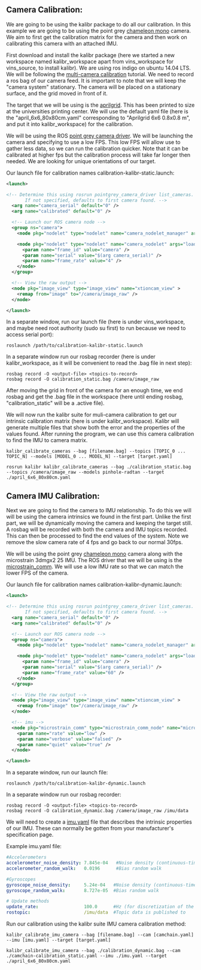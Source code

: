 ## Camera Calibration:

We are going to be using the kalibr package to do all our calibration. In this example we are going to be using the point grey [chameleon mono](https://www.ptgrey.com/chameleon-13-mp-mono-usb-2-sony-icx445-camera) camera. We aim to first get the calibration matrix for the camera and then work on calibrating this camera with an attached IMU.

First download and install the kalibr package (here we started a new workspace named kalibr_workspace apart from vins_workspace for vins_source, to install kalibr). We are using ros indigo on ubuntu 14.04 LTS. We will be following the [multi-camera calibration](https://github.com/udrg/kalibr/wiki/multiple-camera-calibration) tutorial. We need to record a ros bag of our camera feed. It is important to note that we will keep the "camera system" stationary. The camera will be placed on a stationary surface, and the grid moved in front of it.

The target that we will be using is the [aprilgrid](https://github.com/udrg/kalibr/wiki/calibration-targets#a-aprilgrid). This has been printed to size at the universities printing center. We will use the default yaml file (here is the "april_6x6_80x80cm.yaml" corresponding to "Aprilgrid 6x6 0.8x0.8 m", and put it into kalibr_workspace) for the calibration.

We will be using the ROS [point grey camera driver](https://github.com/udrg/pointgrey_camera_driver). We will be launching the camera and specifying to use a low FPS. This low FPS will allow use to gather less data, so we can run the calibration quicker. Note that it can be calibrated at higher fps but the calibration process will take far longer then needed. We are looking for unique orientations of our target.

Our launch file for calibration names calibration-kalibr-static.launch:
```xml
<launch>

<!-- Determine this using rosrun pointgrey_camera_driver list_cameras.
       If not specified, defaults to first camera found. -->
  <arg name="camera_serial" default="0" />
  <arg name="calibrated" default="0" />

  <!-- Launch our ROS camera node -->
  <group ns="camera">
    <node pkg="nodelet" type="nodelet" name="camera_nodelet_manager" args="manager" />

    <node pkg="nodelet" type="nodelet" name="camera_nodelet" args="load pointgrey_camera_driver/PointGreyCameraNodelet camera_nodelet_manager" >
      <param name="frame_id" value="camera" />
      <param name="serial" value="$(arg camera_serial)" />
      <param name="frame_rate" value="4" />
    </node>
  </group>

  <!-- View the raw output -->
  <node pkg="image_view" type="image_view" name="xtioncam_view" >
    <remap from="image" to="/camera/image_raw" />
  </node>

</launch>
```

In a separate window, run our launch file (here is under vins_workspace, and maybe need root authority (sudo su first) to run because we need to access serial port):
```
roslaunch /path/to/calibration-kalibr-static.launch
```

In a separate window run our rosbag recorder (here is under kalibr_workspace, as it will be convenient to read the .bag file in next step):
```
rosbag record -O <output-file> <topics-to-record>
rosbag record -O calibration_static.bag /camera/image_raw
```
After moving the grid in front of the camera for an enough time, we end rosbag and get the .bag file in the workspace (here until ending rosbag, "calibration_static" will be a .active file).

We will now run the kalibr suite for muli-camera calibration to get our intrinsic calibration matrix (here is under kalibr_workspace). Kalibr will generate multiple files that show both the error and the properties of the values found. After running the program, we can use this camera calibration to find the IMU to camera matrix.

```
kalibr_calibrate_cameras --bag [filename.bag] --topics [TOPIC_0 ... TOPIC_N] --models [MODEL_0 ... MODEL_N] --target [target.yaml]

rosrun kalibr kalibr_calibrate_cameras --bag ./calibration_static.bag --topics /camera/image_raw --models pinhole-radtan --target ./april_6x6_80x80cm.yaml
```


## Camera IMU Calibration:

Next we are going to find the camera to IMU relationship. To do this we will will be using the camera intrinsics we found in the first part. Unlike the first part, we will be dynamically moving the camera and keeping the target still. A rosbag will be recorded with both the camera and IMU topics recorded. This can then be processed to find the end values of the system. Note we remove the slow camera rate of 4 fps and go back to our normal 30fps.

We will be using the point grey [chameleon mono](https://www.ptgrey.com/chameleon-13-mp-mono-usb-2-sony-icx445-camera) camera along with the microstrain 3dmgx2 25 IMU. The ROS driver that we will be using is the [microstrain_comm](https://github.com/udrg/microstrain_comm). We will use a low IMU rate so that we can match the lower FPS of the camera.


Our launch file for calibration names calibration-kalibr-dynamic.launch:
```xml
<launch>

<!-- Determine this using rosrun pointgrey_camera_driver list_cameras.
       If not specified, defaults to first camera found. -->
  <arg name="camera_serial" default="0" />
  <arg name="calibrated" default="0" />

  <!-- Launch our ROS camera node -->
  <group ns="camera">
    <node pkg="nodelet" type="nodelet" name="camera_nodelet_manager" args="manager" />

    <node pkg="nodelet" type="nodelet" name="camera_nodelet" args="load pointgrey_camera_driver/PointGreyCameraNodelet camera_nodelet_manager" >
      <param name="frame_id" value="camera" />
      <param name="serial" value="$(arg camera_serial)" />
      <param name="frame_rate" value="60" />
    </node>
  </group>

  <!-- View the raw output -->
  <node pkg="image_view" type="image_view" name="xtioncam_view" >
    <remap from="image" to="/camera/image_raw" />
  </node>

  <!-- imu -->
  <node pkg="microstrain_comm" type="microstrain_comm_node" name="microstrain_comm_node" output="screen">
    <param name="rate" value="low" />
    <param name="verbose" value="falsed" />
    <param name="quiet" value="true" />
  </node>

</launch>
```


In a separate window, run our launch file:
```
roslaunch /path/to/calibration-kalibr-dynamic.launch
```

In a separate window run our rosbag recorder:
```
rosbag record -O <output-file> <topics-to-record>
rosbag record -O calibration_dynamic.bag /camera/image_raw /imu/data
```


We will need to create a [imu.yaml](https://github.com/udrg/kalibr/wiki/yaml-formats#imu-configuration-imuyaml) file that describes the intrinsic properties of our IMU. These can normally be gotten from your manufacturer's specification page.

Example imu.yaml file:
```yaml
#Accelerometers
accelerometer_noise_density: 7.845e-04   #Noise density (continuous-time)
accelerometer_random_walk:   0.0196      #Bias random walk

#Gyroscopes
gyroscope_noise_density:     5.24e-04   #Noise density (continuous-time)
gyroscope_random_walk:       8.727e-05  #Bias random walk

# Update methods
update_rate:                 100.0      #Hz (for discretization of the values above)
rostopic:                    /imu/data  #Topic data is published to
```

Run our calibration using the kalibr suite IMU camera calibration method:
```
kalibr_calibrate_imu_camera --bag [filename.bag] --cam [camchain.yaml] --imu [imu.yaml] --target [target.yaml]

kalibr_calibrate_imu_camera --bag ./calibration_dynamic.bag --cam ./camchain-calibration_static.yaml --imu ./imu.yaml --target ./april_6x6_80x80cm.yaml
```
